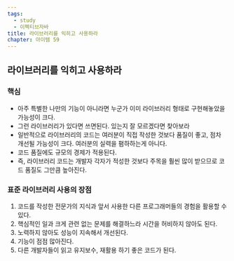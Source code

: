 ```yaml
---
tags:
  - study
  - 이펙티브자바
title: 라이브러리를 익히고 사용하라
chapter: 아이템 59
---
```

## 라이브러리를 익히고 사용하라

### 핵심
- 아주 특별한 나만의 기능이 아니라면 누군가 이미 라이브러리 형태로 구현해놓았을 가능성이 크다. 
- 그런 라이브러리가 있다면 쓰면된다. 있는지 잘 모르겠다면 찾아보라
- 일반적으로 라이브러리의 코드는 여러분이 직접 작성한 것보다 품질이 좋고, 점차 개선될 가능성이 크다. 여러분의 실력을 폄하하는게 아니다. 
- 코드 품질에도 규모의 경제가 적용된다.
- 즉, 라이브러리 코드는 개발자 각자가 적성한 것보다 주목을 훨씬 많이 받으므로 코드 품질도 그만큼 높아진다.

### 표준 라이브러리 사용의 장점

1. 코드를 작성한 전문가의 지식과 앞서 사용한 다른 프로그래머들의 경험을 활용할 수 있다.
2. 핵심적인 일과 크게 관련 없는 문제를 해결하느라 시간을 허비하지 않아도 된다.
3. 노력하지 않아도 성능이 지속해서 개선된다.
4. 기능이 점점 많아진다.
5. 다른 개발자들이 읽고 유지보수, 재활용 하기 좋은 코드가 된다.
